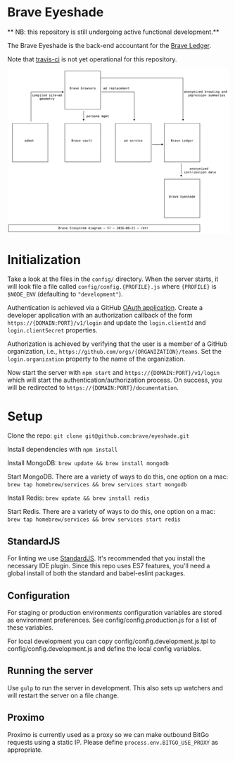 # Brave Eyeshade
** NB: this repository is still undergoing active functional development.**

The Brave Eyeshade is the back-end accountant for the
[Brave Ledger](https://github.com/brave/ledger/tree/master/documentation/Ledger-Principles.md).

Note that [travis-ci](https://travis-ci.org/brave/eyeshade) is not yet operational for this repository.

<img src='documentation/ecosystem.png' />

# Initialization
Take a look at the files in the `config/` directory.
When the server starts,
it will look file a file called `config/config.{PROFILE}.js` where `{PROFILE}` is `$NODE_ENV` (defaulting to `"development"`).

Authentication is achieved via a GitHub [OAuth application](https://github.com/settings/developers).
Create a developer application with an authorization callback of the form `https://{DOMAIN:PORT}/v1/login` and update the
`login.clientId` and `login.clientSecret` properties.

Authorization is achieved by verifying that the user is a member of a GitHub organization, i.e.,
`https://github.com/orgs/{ORGANIZATION}/teams`.
Set the `login.organization` property to the name of the organization.

Now start the server with `npm start` and `https://{DOMAIN:PORT}/v1/login` which will start the authentication/authorization
process.
On success,
you will be redirected to `https://{DOMAIN:PORT}/documentation`.

# Setup
Clone the repo: `git clone git@github.com:brave/eyeshade.git`

Install dependencies with `npm install`

Install MongoDB: `brew update && brew install mongodb`

Start MongoDB. There are a variety of ways to do this, one option on a mac: `brew tap homebrew/services && brew services start mongodb`

Install Redis: `brew update && brew install redis`

Start Redis. There are a variety of ways to do this, one option on a mac: `brew tap homebrew/services && brew services start redis`

## StandardJS

For linting we use [StandardJS](https://github.com/feross/standard). It's recommended that you install the necessary IDE plugin. Since this repo uses ES7 features, you'll need a global install of both the standard and babel-eslint packages.

## Configuration

For staging or production environments configuration variables are stored as environment preferences. See config/config.production.js for a list of these variables.

For local development you can copy config/config.development.js.tpl to config/config.development.js and define the local config variables.

## Running the server

Use `gulp` to run the server in development. This also sets up watchers and will restart the server on a file change.

## Proximo

Proximo is currently used as a proxy so we can make outbound BitGo requests using a static IP. 
Please define `process.env.BITGO_USE_PROXY` as appropriate.
